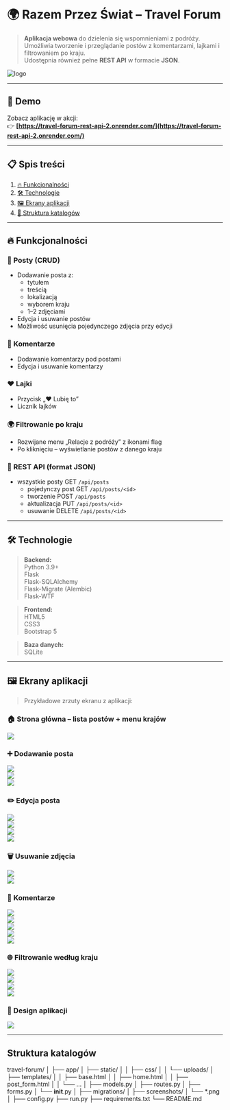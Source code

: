 # 🌍 Razem Przez Świat – Travel Forum

> **Aplikacja webowa** do dzielenia się wspomnieniami z podróży.  
> Umożliwia tworzenie i przeglądanie postów z komentarzami, lajkami i filtrowaniem po kraju.  
> Udostępnia również pełne **REST API** w formacie **JSON**.

![logo](screenshots/logo1.png)

---

## 🚀 Demo

Zobacz aplikację w akcji:  
👉 **[https://travel-forum-rest-api-2.onrender.com/](https://travel-forum-rest-api-2.onrender.com/)**

---

## 📋 Spis treści

1. [🔥 Funkcjonalności](#-funkcjonalności)  
2. [🛠 Technologie](#-technologie)  
3. [🖼️ Ekrany aplikacji](#-ekrany-aplikacji)
4. [📁 Struktura katalogów](#struktura-katalogów)

---

## 🔥 Funkcjonalności

### 📝 Posty (CRUD)
- Dodawanie posta z:
  - tytułem
  - treścią
  - lokalizacją
  - wyborem kraju
  - 1–2 zdjęciami
- Edycja i usuwanie postów
- Możliwość usunięcia pojedynczego zdjęcia przy edycji

### 💬 Komentarze
- Dodawanie komentarzy pod postami
- Edycja i usuwanie komentarzy

### ❤️ Lajki
- Przycisk „❤️ Lubię to”
- Licznik lajków

### 🌍 Filtrowanie po kraju
- Rozwijane menu „Relacje z podróży” z ikonami flag
- Po kliknięciu – wyświetlanie postów z danego kraju

### 🔄 REST API (format JSON)
- wszystkie posty GET `/api/posts`  
  - pojedynczy post GET `/api/posts/<id>`  
  - tworzenie POST `/api/posts`  
  - aktualizacja PUT `/api/posts/<id>`  
  - usuwanie DELETE `/api/posts/<id>` 

---

## 🛠 Technologie

> **Backend:**  
> Python 3.9+  
> Flask  
> Flask-SQLAlchemy  
> Flask-Migrate (Alembic)  
> Flask-WTF  

> **Frontend:**  
> HTML5  
> CSS3  
> Bootstrap 5  

> **Baza danych:**  
> SQLite

---

## 🖼️ Ekrany aplikacji

> Przykładowe zrzuty ekranu z aplikacji:

### 🏠 Strona główna – lista postów + menu krajów
![](screenshots/home-page3.png)

### ➕ Dodawanie posta
![](screenshots/add-post.png)  
![](screenshots/add-post2.png)  
![](screenshots/add-post3.png)

### ✏️ Edycja posta
![](screenshots/edit-post.png)  
![](screenshots/edit-post2.png)  
![](screenshots/edit-post3.png)  
![](screenshots/edit-post4.png)

### 🗑️ Usuwanie zdjęcia
![](screenshots/delete-photo.png)  
![](screenshots/delete-photo3.png)

### 💬 Komentarze
![](screenshots/add-comment.png)  
![](screenshots/add-comment2.png)  
![](screenshots/add-comment3.png)  
![](screenshots/add-comment4.png)  
![](screenshots/delete-comment.png)

### 🌐 Filtrowanie według kraju
![](screenshots/list.png)  
![](screenshots/tag.png)  
![](screenshots/tag2.png)  
![](screenshots/tag3.png)

### 🎨 Design aplikacji
![](screenshots/design.png)

---

## Struktura katalogów 

travel-forum/
│
├── app/
│   ├── static/
│   │   ├── css/
│   │   └── uploads/
│   ├── templates/
│   │   ├── base.html
│   │   ├── home.html
│   │   ├── post_form.html
│   │   └── ...
│   ├── models.py
│   ├── routes.py
│   ├── forms.py
│   └── __init__.py
│
├── migrations/
│
├── screenshots/
│   └── *.png
│
├── config.py
├── run.py
├── requirements.txt
└── README.md
